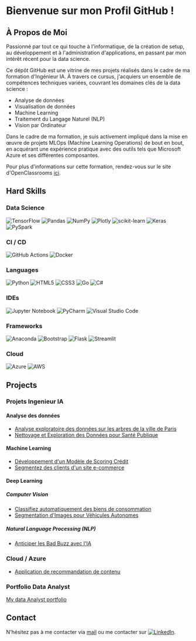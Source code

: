 
# Bienvenue sur mon Profil GitHub !

## À Propos de Moi

Passionné par tout ce qui touche à l'informatique, de la création de setup, au développement et à l'administration d'applications, en passant par mon intérêt récent pour la data science.

Ce dépôt GitHub est une vitrine de mes projets réalisés dans le cadre de ma formation d'Ingénieur IA. À travers ce cursus, j'acquiers un ensemble de compétences techniques variées, couvrant les domaines clés de la data science :

- Analyse de données
- Visualisation de données
- Machine Learning
- Traitement du Langage Naturel (NLP)
- Vision par Ordinateur
  
Dans le cadre de ma formation, je suis activement impliqué dans la mise en œuvre de projets MLOps (Machine Learning Operations) de bout en bout, en acquérant une expérience pratique avec des outils tels que Microsoft Azure et ses différentes composantes.

Pour plus d'informations sur cette formation, rendez-vous sur le site d'OpenClassrooms [ici](https://openclassrooms.com/fr/paths/795-ai-engineer).

## Hard Skills

### Data Science
![TensorFlow](https://img.shields.io/badge/TensorFlow-%23FF6F00.svg?style=flat&logo=TensorFlow&logoColor=white)
![Pandas](https://img.shields.io/badge/Pandas-%23150458.svg?style=flat&logo=Pandas&logoColor=white)
![NumPy](https://img.shields.io/badge/NumPy-%23013243.svg?style=flat&logo=NumPy&logoColor=white)
![Plotly](https://img.shields.io/badge/Plotly-%233F4F75.svg?style=flat&logo=Plotly&logoColor=white)
![scikit-learn](https://img.shields.io/badge/scikit--learn-%23F7931E.svg?style=flat&logo=scikit-learn&logoColor=white)
![Keras](https://img.shields.io/badge/Keras-%23D00000.svg?style=flat&logo=Keras&logoColor=white)
![PySpark](https://img.shields.io/badge/PySpark-E2183C?style=flat&logo=ApacheSpark&logoColor=white)

### CI / CD
![GitHub Actions](https://img.shields.io/badge/GitHub%20Actions-%232088FF.svg?style=flat&logo=GitHub%20Actions&logoColor=white)
![Docker](https://img.shields.io/badge/Docker-%230db7ed.svg?style=flat&logo=Docker&logoColor=white)


### Languages
![Python](https://img.shields.io/badge/Python-%2314354C.svg?style=flat&logo=Python&logoColor=white)
![HTML5](https://img.shields.io/badge/HTML5-%23E34F26.svg?style=flat&logo=HTML5&logoColor=white)
![CSS3](https://img.shields.io/badge/CSS3-%231572B6.svg?style=flat&logo=CSS3&logoColor=white)
![Go](https://img.shields.io/badge/Go-%2300ADD8.svg?style=flat&logo=Go&logoColor=white)
![C#](https://img.shields.io/badge/C%23-%23239120.svg?style=flat&logo=C%20Sharp&logoColor=white)

### IDEs
![Jupyter Notebook](https://img.shields.io/badge/Jupyter-%23F37626.svg?style=flat&logo=Jupyter&logoColor=white)
![PyCharm](https://img.shields.io/badge/PyCharm-%23000000.svg?style=flat&logo=PyCharm&logoColor=white)
![Visual Studio Code](https://img.shields.io/badge/Visual%20Studio%20Code-%23007ACC.svg?style=flat&logo=Visual%20Studio%20Code&logoColor=white)

### Frameworks
![Anaconda](https://img.shields.io/badge/Anaconda-%2344A833.svg?style=flat&logo=Anaconda&logoColor=white)
![Bootstrap](https://img.shields.io/badge/Bootstrap-%23563D7C.svg?style=flat&logo=Bootstrap&logoColor=white)
![Flask](https://img.shields.io/badge/Flask-%23000000.svg?style=flat&logo=Flask&logoColor=white)
![Streamlit](https://img.shields.io/badge/Streamlit-%23FF4B4B.svg?style=flat&logo=Streamlit&logoColor=white)

### Cloud
![Azure](https://img.shields.io/badge/Microsoft%20Azure-%230072C6.svg?style=flat&logo=Microsoft%20Azure&logoColor=white)
![AWS](https://img.shields.io/badge/Amazon%20AWS-%23232F3E.svg?style=flat&logo=Amazon%20AWS&logoColor=white)



## Projects
### Projets Ingenieur IA 
#### Analyse des données
- [Analyse exploratoire des données sur les arbres de la ville de Paris](https://github.com/Zaccaria-Amillou/OC_IA/blob/main/Arbres_Paris/README.md)
- [Nettoyage et Exploration des Données pour Santé Publique](https://github.com/Zaccaria-Amillou/OC_IA/blob/main/openfoodfacts/readme.md)
#### Machine Learning
- [Développement d'un Modèle de Scoring Crédit ](https://github.com/Zaccaria-Amillou/OC_IA/blob/main/modele_scoring/README.md)
- [Segmentez des clients d'un site e-commerce](https://github.com/Zaccaria-Amillou/OCIA5/blob/main/README.md)
#### Deep Learning
##### Computer Vision
- [Classifiez automatiquement des biens de consommation](https://github.com/Zaccaria-Amillou/OCIA6/blob/main/README.md)
- [Segmentation d'Images pour Véhicules Autonomes](https://github.com/Zaccaria-Amillou/ociap8/blob/main/README.md)
##### Natural Language Processing (NLP)
- [Anticiper les Bad Buzz avec l'IA](https://github.com/Zaccaria-Amillou/OCIA7/new/main?filename=README.md)
### Cloud / Azure
- [Application de recommandation de contenu](https://github.com/Zaccaria-Amillou/ociap10/tree/main#readme)
### Portfolio Data Analyst
[My data Analyst portfolio](https://github.com/Zaccaria-Amillou/Data-Analyst-projets-formation)

## Contact
N'hésitez pas à me contacter via [mail](mailto:zaccaria.amillou@gmail.com) ou me contacter sur [![LinkedIn](https://img.shields.io/badge/LinkedIn-Connect-blue)](https://www.linkedin.com/in/zaccaria-amillou-1a5477231/).

